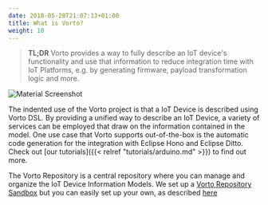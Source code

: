 ```yaml
---
date: 2018-05-28T21:07:13+01:00
title: What is Vorto?
weight: 10
---
```


> **TL;DR** Vorto provides a way to fully describe an IoT device's functionality and use that information to reduce integration time with IoT Platforms, e.g. by generating firmware, payload transformation logic and more.

![Material Screenshot](/images/Vorto_Ar.png)
	
The indented use of the Vorto project is that a IoT Device is described using  Vorto DSL. 
By providing a unified way to describe an IoT Device, a variety of services can be employed that draw on the information contained in the model. One use case that Vorto supports out-of-the-box is the automatic code generation for the integration with Eclipse Hono and Eclipse Ditto. Check out [our tutorials]({{< relref "tutorials/arduino.md" >}}) to find out more.

The Vorto Repository is a central repository where you can manage and organize the IoT Device Information Models. We set up a [Vorto Repository Sandbox](http://vorto.eclipse.org) but you can easily set up your own, as described [here](https://github.com/eclipse/vorto/tree/development/repository/repository-web) 


